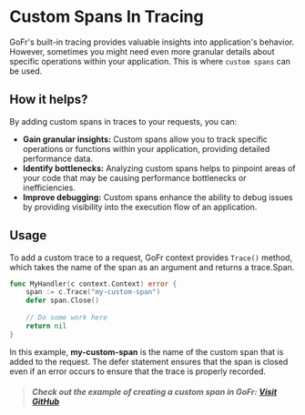 # Custom Spans In Tracing

GoFr's built-in tracing provides valuable insights into application's behavior. However, sometimes you might need 
even more granular details about specific operations within your application. This is where `custom spans` can be used.

## How it helps?
By adding custom spans in traces to your requests, you can:

- **Gain granular insights:** Custom spans allow you to track specific operations or functions within your application, 
     providing detailed performance data.
- **Identify bottlenecks:** Analyzing custom spans helps to pinpoint areas of your code that may be causing 
      performance bottlenecks or inefficiencies.
- **Improve debugging:** Custom spans enhance the ability to debug issues by providing visibility into the execution 
      flow of an application.

## Usage

To add a custom trace to a request, GoFr context provides `Trace()` method, which takes the name of the span as an argument 
and returns a trace.Span. 

```go
func MyHandler(c context.Context) error {
    span := c.Trace("my-custom-span")
    defer span.Close()
    
    // Do some work here
    return nil
}
```

In this example, **my-custom-span** is the name of the custom span that is added to the request.
The defer statement ensures that the span is closed even if an error occurs to ensure that the trace is properly recorded.

> ##### Check out the example of creating a custom span in GoFr: [Visit GitHub](https://github.com/gofr-dev/gofr/blob/main/examples/http-server/main.go#L58)
